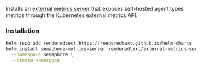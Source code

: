 Installs an [external metrics server](https://github.com/renderedtext/k8s-metrics-apiserver) that exposes self-hosted agent types metrics through the Kubernetes external metrics API.

### Installation

```bash
helm repo add renderedtext https://renderedtext.github.io/helm-charts
helm install semaphore-metrics-server renderedtext/external-metrics-server \
  --namespace semaphore \
  --create-namespace
```
